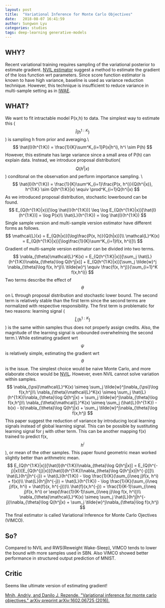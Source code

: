 ```yaml
---
layout: post
title:  "Variational Inference for Monte Carlo Objectives"
date:   2018-08-07 16:41:59
author: Sungwon Lyu
categories: studies
tags: deep-learning generative-models
---
```

## WHY? 
Recent variational training requires sampling of the variational posterior to estimate gradient. [NVIL estimator](https://lyusungwon.github.io/generative-models/2018/07/26/nvil.html) suggest a method to estimate the gradient of the loss function wrt parameters. Since score function estimator is known to have high variance, baseline is used as variance reduction technique. However, this technique is insufficient to reduce variance in multi-sample setting as in [IWAE](https://lyusungwon.github.io/generative-models/2018/06/04/iwae.html).

## WHAT?
We want to fit intractable model P(x,h) to data. The simplest way to estimate this ($$\hat{I}(h^{1:K})$$) is sampling h from prior and averaging.\\
$$
\hat{I}(h^{1:K}) = \frac{1}{K}\sum^K_{i=1}P(x|h^i), h^i \sim P(h)
$$
However, this estimate has large variance since a small area of P(h) can explain data. Instead, we introduce proposal distribution($$Q(h^i|x)$$) conditonal on the observation and perform importance sampling. \\
$$
\hat{I}(h^{1:K}) = \frac{1}{K}\sum^K_{i=1}\frac{P(x, h^i)}{Q(h^i|x)}, h^{1:K} \sim Q(h^{1:K}|x) \equiv \prod^K_{i=1}Q(h^i|x)
$$
As we introduced proposal distribution, stochastic lowerbound can be found.
$$
E_{Q(h^{1:K}|x)}[\log \hat{I}(h^{1:K})] \leq \log E_{Q(h^{1:K}|x)}[\hat{I}(h^{1:K})] = \log P(x)\\
\hat{L}(h^{1:K}) = \log \hat{I}(h^{1:K})
$$
Single sample version and multi-sample version estimator have different forms as follows.
$$
\mathcal{L}(x) = E_{Q(h|x)}[\log\frac{P(x, h)}{Q(h|x)}]\\
\mathcal{L}^K(x) = E_{Q(h^{1:K}|x)}[\log\frac{1}{K}\sum^K_{i=1}f(x, h^i)]\\
$$
Gradient of multi-sample version estimator can be divided into two terms.
$$
\nabla_{\theta}\mathcal{L}^K(x) = E_{Q(h^{1:K}|x)}[\sum_j \hat{L}(h^{1:K})\nabla_{\theta}\log Q(h^j|x)] + E_{Q(h^{1:K}|x)}[\sum_j \tilde{w}^j \nabla_{\theta}\log f(x, h^j)\\
\tilde{w}^j \equiv \frac{f(x, h^j)}{\sum_{i=1}^K f(x,h^i)}
$$
Two terms describe the effect of $$\theta$$ on L through proposal distribution and stochastic lower bound. The second term is relatively stable than the first term since the second terms are normalized with respective responsibility. The first term is problematic for two reasons: learning signal ($$\hat{L}(h^{1:K})$$) is the same within samples thus does not properly assign credits. Also, the magnitude of the learning signal is unbounded overwhelming the second term.\\
While estimating gradient wrt $$\psi$$ is relatively simple, estimating the gradient wrt $$\theta$$ is the issue. The simplest choice would be naive Monte Carlo, and more elaborate choice would be [NVIL](https://lyusungwon.github.io/generative-models/2018/07/26/nvil.html). However, even NVIL cannot solve variation within samples. 
$$
\nabla_{\psi}\mathcal{L}^K(x) \simeq \sum_j \tilde{w}^j\nabla_{\psi}\log f(x,h^j)\\
\nabla_{\theta}\mathcal{L}^K(x) \simeq \sum_j \hat{L}(h^{1:K})\nabla_{\theta}\log Q(h^j|x) + \sum_j \tilde{w}^j\nabla_{\theta}\log f(x,h^j)\\
\nabla_{\theta}\mathcal{L}^K(x) \simeq \sum_j (\hat{L}(h^{1:K}) - b(x) - b)\nabla_{\theta}\log Q(h^j|x) + \sum_j \tilde{w}^j\nabla_{\theta}\log f(x,h^j)
$$
This paper suggest the reduction of variance by introducing local learning signals instead of global learning signal. This can be possible by sustituting learning signal for j with other term. This can be another mapping f(x) trained to predict f(x, $$h^i$$), or mean of the other samples. This paper found geometric mean worked slightly better than arithmetric mean.
$$
E_{Q(h^{1:K}|x)}[\hat{l}(h^{1:K})\nabla_{theta}\log Q(h^j|x)] =  E_{Q(h^{-j}|x)}[E_{Q(h^{j}|x)}[\hat{l}(h^{1:K})\nabla_{theta}\log Q(h^j|x)|h^{-j}]]\\
\hat{L}(h^j|h^{-j}) = \hat{L}(h^{1:K}) - \log \frac{1}{K}(\sum_{i\neq j}f(x, h^i) + f(x))\\
\hat{L}(h^j|h^{-j}) = \hat{L}(h^{1:K}) - \log \frac{1}{K}(\sum_{i\neq j}f(x, h^i) + \hat{f}(x, h^{-j}))\\
\hat{f}(x,h^{-j}) = \frac{1}{K-1}\sum_{i\neq j}f(x, h^i) or \exp(\frac{1}{K-1}\sum_{i\neq j}\log f(x, h^i))\\
\nabla_{\theta}\mathcal{L}^K(x) \simeq \sum_j \hat{L}(h^j|h^{-j})\nabla_{\theta}\log Q(h^j|x) + \sum_j \tilde{w}^j\nabla_{\theta}\log f(x,h^j)
$$
The final estimator is called Variational Inference for Monte Carlo Ojectives (VIMCO).

## So?
Compared to NVIL and RWS(Reweight Wake-Sleep), VIMCO tends to lower the bound with more samples used in SBN. Also VIMCO showed better performance in structured output prediction of MNIST.

## Critic
Seems like ultimate version of estimating gradient!

[Mnih, Andriy, and Danilo J. Rezende. "Variational inference for monte carlo objectives." arXiv preprint arXiv:1602.06725 (2016).](https://arxiv.org/abs/1602.06725)